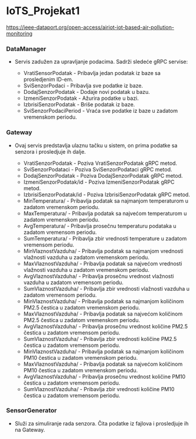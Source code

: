 # IoTS_Projekat1

https://ieee-dataport.org/open-access/airiot-iot-based-air-pollution-monitoring

### DataManager
  * Servis zadužen za upravljanje podacima. Sadrži sledeće gRPC servise:
  
    * VratiSensorPodatak - Pribavlja jedan podatak iz baze sa prosledjenim ID-em.
    * SviSenzorPodaci - Pribavlja sve podatke iz baze.
    * DodajSenzorPodatak - Dodaje novi podatak u bazu.
    * IzmeniSenzorPodatak - Ažurira podatke u bazi.
    * IzbrisiSenzorPodatak - Briše podatak iz baze.
    * SviSenzorPodaciPeriod - Vraća sve podatke iz baze u zadatom vremenskom periodu.

### Gateway
  * Ovaj servis predstavlja ulaznu tačku u sistem, on prima podatke sa senzora i prosledjuje ih dalje.

    * VratiSenzorPodatak - Poziva VratiSenzorPodatak gRPC metod.
    * SviSenzorPodataci - Poziva SviSenzorPodataci gRPC metod.
    * DodajSenzorPodatak - Poziva DodajSenzorPodatak gRPC metod.
    * IzmeniSenzorPodatak/id - Poziva IzmeniSenzorPodatak gRPC metod.
    * IzbrisiSenzorPodatak/id - Poziva IzbrisiSenzorPodatak gRPC metod.
    * MinTemperatura/ - Pribavlja podatak sa najmanjom temperaturom u zadatom vremenskom periodu.
    * MaxTemperatura/ - Pribavlja podatak sa najvećom temperaturom u zadatom vremenskom periodu.
    * AvgTemperatura/ - Pribavlja prosečnu temperaturu podataka u zadatom vremensom periodu.
    * SumTemperatura/ - Pribavlja zbir vrednosti temperature u zadatom vremensom periodu.
    * MinVlaznostVazduha/ - Pribavlja podatak sa najmanjom vrednosti vlažnosti vazduha u zadatom vremenskom periodu.
    * MaxVlaznostVazduha/ - Pribavlja podatak sa najvećom vrednosti vlažnosti vazduha u zadatom vremenskom periodu.
    * AvgVlaznostVazduha/ - Pribavlja prosečnu vrednost vlažnosti vazduha u zadatom vremensom periodu.
    * SumVlaznostVazduha/ - Pribavlja zbir vrednosti vlažnosti vazduha u zadatom vremensom periodu.
    * MinVlaznostVazduha/ - Pribavlja podatak sa najmanjom količinom PM2.5 čestica u zadatom vremenskom periodu.
    * MaxVlaznostVazduha/ - Pribavlja podatak sa najvećom količinom PM2.5 čestica u zadatom vremenskom periodu.
    * AvgVlaznostVazduha/ - Pribavlja prosečnu vrednost količine PM2.5 čestica u zadatom vremensom periodu.
    * SumVlaznostVazduha/ - Pribavlja zbir vrednosti količine PM2.5 čestica u zadatom vremensom periodu.
    * MinVlaznostVazduha/ - Pribavlja podatak sa najmanjom količinom PM10 čestica u zadatom vremenskom periodu.
    * MaxVlaznostVazduha/ - Pribavlja podatak sa najvećom količinom PM10 čestica u zadatom vremenskom periodu.
    * AvgVlaznostVazduha/ - Pribavlja prosečnu vrednost količine PM10 čestica u zadatom vremensom periodu.
    * SumVlaznostVazduha/ - Pribavlja zbir vrednosti količine PM10 čestica u zadatom vremensom periodu.

### SensorGenerator
  * Služi za simuliranje rada senzora. Čita podatke iz fajlova i prosledjuje ih na Gateway.
